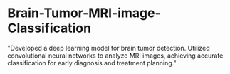 # Brain-Tumor-MRI-image-Classification
"Developed a deep learning model for brain tumor detection. Utilized convolutional neural networks to analyze MRI images, achieving accurate classification for early diagnosis and treatment planning."
